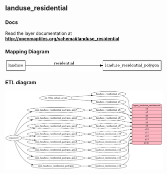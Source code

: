 ## landuse_residential

### Docs
Read the layer documentation at **http://openmaptiles.org/schema#landuse_residential**

### Mapping Diagram
![Mapping diagram for landuse_residential](mapping_diagram.png?raw=true)

### ETL diagram
![ETL diagram for landuse_residential](etl_diagram.png?raw=true)
